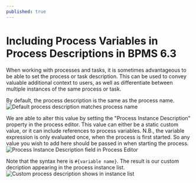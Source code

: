 ```yaml
---
published: true
---
```

# Including Process Variables in Process Descriptions in BPMS 6.3

When working with processes and tasks, it is sometimes advantageous to be able to set the process or task description. This can be used to convey valuable additional context to users, as well as differentiate between multiple instances of the same process or task.

By default, the process description is the same as the process name.
![Default process description matches process name]({{site.baseurl}}/_images/default-process-description.png)

We are able to alter this value by setting the "Process Instance Description" property in the process editor. This value can either be a static custom value, or it can include references to process variables. N.B., the variable expression is only evaluated once, when the process is first started. So any value you wish to add here should be passed in when starting the process. 
![Process Instance Description field in Process Editor]({{site.baseurl}}/_images/process-instance-description-property.png)

Note that the syntax here is `#{variable name}`.
The result is our custom decription appearing in the process instance list.
![Custom process description shows in instance list]({{site.baseurl}}/_images/custom-process-description.png)



